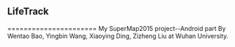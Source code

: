 ## LifeTrack
======================
    My SuperMap2015 project--Android part 
    By Wentao Bao, Yingbin Wang, Xiaoying Ding, Zizheng Liu at Wuhan University.
